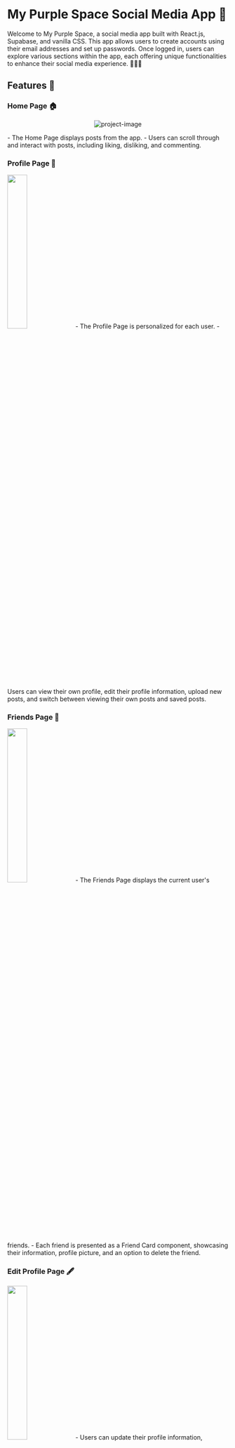 # My Purple Space Social Media App 💜

Welcome to My Purple Space, a social media app built with React.js, Supabase, and vanilla CSS. This app allows users to create accounts using their email addresses and set up passwords. Once logged in, users can explore various sections within the app, each offering unique functionalities to enhance their social media experience. 🚀🔮🌟

## Features 🚀

### Home Page 🏠
<p align="center"><img src="https://ik.imagekit.io/r67xuhpwk/Screenshot%202023-11-01%20105848.png?updatedAt=1698892074758" alt="project-image"></p>
- The Home Page displays posts from the app.
- Users can scroll through and interact with posts, including liking, disliking, and commenting.

### Profile Page 📝
<img src="https://ik.imagekit.io/r67xuhpwk/Screenshot%202023-11-01%20112009.png?updatedAt=1698892105657" width='30%'>
- The Profile Page is personalized for each user.
- Users can view their own profile, edit their profile information, upload new posts, and switch between viewing their own posts and saved posts.

### Friends Page 👫
<img src="https://github.com/MathiasMendozaVargas/mypurplespace/blob/main/friendsPage.gif" width='30%'>
- The Friends Page displays the current user's friends.
- Each friend is presented as a Friend Card component, showcasing their information, profile picture, and an option to delete the friend.

### Edit Profile Page 🖋️
<img src="https://ik.imagekit.io/r67xuhpwk/Screenshot%202023-11-01%20135319.png?updatedAt=1698893206048" width='30%'>
- Users can update their profile information, including username, first name, last name, gender, age, and profile photo.

## Main Components and Modals 🔍

### Post Card Component 📃
<img src="https://ik.imagekit.io/r67xuhpwk/Screenshot%202023-11-01%20194918.png?updatedAt=1698893402328" width='30%'>

- Displays the author's username, profile photo, and the date of the post.
- Features an options icon that opens a modal with custom functions, depending on the user's authority over the post.
- Shows the post content, including text and emojis.
- Displays post images if the user has included one.
- Offers like, dislike, and comment buttons, each indicating the number of corresponding interactions on the post.

### Create Post Modal 📝
<img src="https://ik.imagekit.io/r67xuhpwk/Screenshot%202023-11-01%20195651.png?updatedAt=1698893868000" width='30%'>

- Allows users to create and publish new posts.

### Edit Profile Photo Modal 📸
<img src="https://github.com/MathiasMendozaVargas/mypurplespace/blob/main/EditProfilePhoto.gif" width='30%'>
- Enables users to update their profile photo.

### Edit Post Modal 📝
<img src="https://github.com/MathiasMendozaVargas/mypurplespace/blob/main/EditPost.gif" width='30%'>
- Allows users to edit and update their existing posts.

## Installation 🛠️

To run My Purple Space on your local machine, follow these steps:

1. Clone this repository to your local system:

   ```
   git clone https://github.com/your-username/my-purple-space.git
   ```

2. Change directory to the project folder:

   ```
   cd my-purple-space
   ```

3. Install the required dependencies:

   ```
   npm install
   ```

4. Set up a Supabase project and obtain the necessary credentials. Update the Supabase configuration in the app.

5. Start the development server:

   ```
   npm start
   ```

The app should now be running locally, and you can access it at `http://localhost:3000`.

## Live Demo 🌐

You can explore My Purple Space in action by visiting our  <a href="https://mypurplespace.netlify.app/" target="_blank">live demo</a>.

## Technologies Used 💻

<img src='https://skillicons.dev/icons?i=react' width='30px'> React.js: Front-end framework for building the user interface.
- Supabase: Backend-as-a-Service to handle user authentication and data storage.
- Vanilla CSS: Custom styling for a unique app design.

## Contributing 🤝

We welcome contributions to My Purple Space! If you'd like to enhance or fix any part of the app, please follow our [contributing guidelines](CONTRIBUTING.md).

## License 📜

This project is licensed under the MIT License - see the [LICENSE](LICENSE) file for details.

Happy socializing in your own Purple Space! 💜🚀